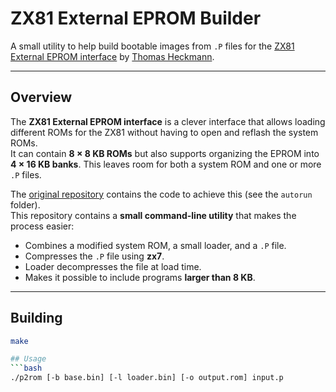 # ZX81 External EPROM Builder

A small utility to help build bootable images from `.P` files for the [ZX81 External EPROM interface](https://github.com/thomasheckmann/zx81-external-eprom) by [Thomas Heckmann](https://github.com/thomasheckmann).

---

## Overview

The **ZX81 External EPROM interface** is a clever interface that allows loading different ROMs for the ZX81 without having to open and reflash the system ROMs.  
It can contain **8 × 8 KB ROMs** but also supports organizing the EPROM into **4 × 16 KB banks**. This leaves room for both a system ROM and one or more `.P` files.

The [original repository](https://github.com/thomasheckmann/zx81-external-eprom) contains the code to achieve this (see the `autorun` folder).  
This repository contains a **small command-line utility** that makes the process easier:

- Combines a modified system ROM, a small loader, and a `.P` file.
- Compresses the `.P` file using **zx7**.
- Loader decompresses the file at load time.
- Makes it possible to include programs **larger than 8 KB**.

---

## Building

```bash
make

## Usage
```bash
./p2rom [-b base.bin] [-l loader.bin] [-o output.rom] input.p

